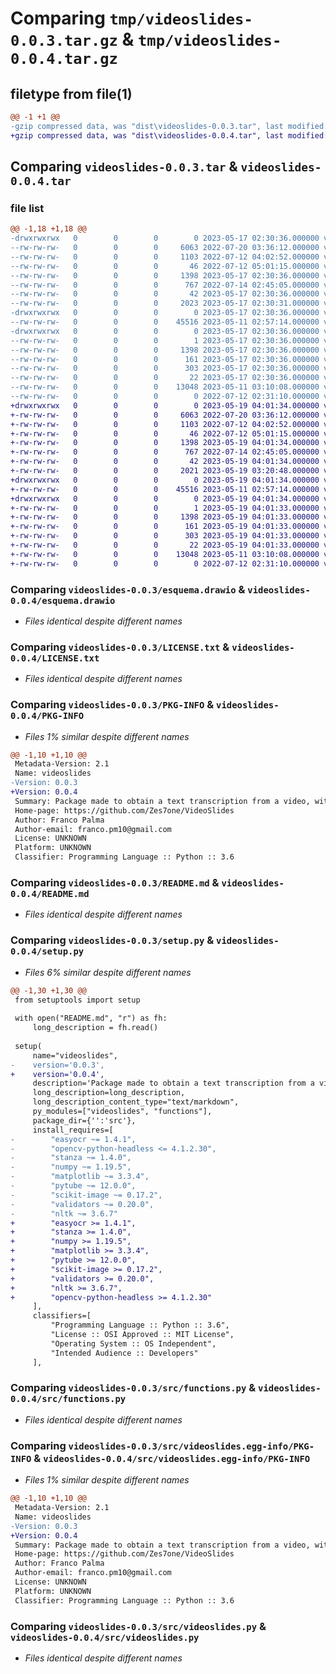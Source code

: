 # Comparing `tmp/videoslides-0.0.3.tar.gz` & `tmp/videoslides-0.0.4.tar.gz`

## filetype from file(1)

```diff
@@ -1 +1 @@
-gzip compressed data, was "dist\videoslides-0.0.3.tar", last modified: Wed May 17 02:30:36 2023, max compression
+gzip compressed data, was "dist\videoslides-0.0.4.tar", last modified: Fri May 19 04:01:34 2023, max compression
```

## Comparing `videoslides-0.0.3.tar` & `videoslides-0.0.4.tar`

### file list

```diff
@@ -1,18 +1,18 @@
-drwxrwxrwx   0        0        0        0 2023-05-17 02:30:36.000000 videoslides-0.0.3/
--rw-rw-rw-   0        0        0     6063 2022-07-20 03:36:12.000000 videoslides-0.0.3/esquema.drawio
--rw-rw-rw-   0        0        0     1103 2022-07-12 04:02:52.000000 videoslides-0.0.3/LICENSE.txt
--rw-rw-rw-   0        0        0       46 2022-07-12 05:01:15.000000 videoslides-0.0.3/MANIFEST.in
--rw-rw-rw-   0        0        0     1398 2023-05-17 02:30:36.000000 videoslides-0.0.3/PKG-INFO
--rw-rw-rw-   0        0        0      767 2022-07-14 02:45:05.000000 videoslides-0.0.3/README.md
--rw-rw-rw-   0        0        0       42 2023-05-17 02:30:36.000000 videoslides-0.0.3/setup.cfg
--rw-rw-rw-   0        0        0     2023 2023-05-17 02:30:31.000000 videoslides-0.0.3/setup.py
-drwxrwxrwx   0        0        0        0 2023-05-17 02:30:36.000000 videoslides-0.0.3/src/
--rw-rw-rw-   0        0        0    45516 2023-05-11 02:57:14.000000 videoslides-0.0.3/src/functions.py
-drwxrwxrwx   0        0        0        0 2023-05-17 02:30:36.000000 videoslides-0.0.3/src/videoslides.egg-info/
--rw-rw-rw-   0        0        0        1 2023-05-17 02:30:36.000000 videoslides-0.0.3/src/videoslides.egg-info/dependency_links.txt
--rw-rw-rw-   0        0        0     1398 2023-05-17 02:30:36.000000 videoslides-0.0.3/src/videoslides.egg-info/PKG-INFO
--rw-rw-rw-   0        0        0      161 2023-05-17 02:30:36.000000 videoslides-0.0.3/src/videoslides.egg-info/requires.txt
--rw-rw-rw-   0        0        0      303 2023-05-17 02:30:36.000000 videoslides-0.0.3/src/videoslides.egg-info/SOURCES.txt
--rw-rw-rw-   0        0        0       22 2023-05-17 02:30:36.000000 videoslides-0.0.3/src/videoslides.egg-info/top_level.txt
--rw-rw-rw-   0        0        0    13048 2023-05-11 03:10:08.000000 videoslides-0.0.3/src/videoslides.py
--rw-rw-rw-   0        0        0        0 2022-07-12 02:31:10.000000 videoslides-0.0.3/src/__init__.py
+drwxrwxrwx   0        0        0        0 2023-05-19 04:01:34.000000 videoslides-0.0.4/
+-rw-rw-rw-   0        0        0     6063 2022-07-20 03:36:12.000000 videoslides-0.0.4/esquema.drawio
+-rw-rw-rw-   0        0        0     1103 2022-07-12 04:02:52.000000 videoslides-0.0.4/LICENSE.txt
+-rw-rw-rw-   0        0        0       46 2022-07-12 05:01:15.000000 videoslides-0.0.4/MANIFEST.in
+-rw-rw-rw-   0        0        0     1398 2023-05-19 04:01:34.000000 videoslides-0.0.4/PKG-INFO
+-rw-rw-rw-   0        0        0      767 2022-07-14 02:45:05.000000 videoslides-0.0.4/README.md
+-rw-rw-rw-   0        0        0       42 2023-05-19 04:01:34.000000 videoslides-0.0.4/setup.cfg
+-rw-rw-rw-   0        0        0     2021 2023-05-19 03:20:48.000000 videoslides-0.0.4/setup.py
+drwxrwxrwx   0        0        0        0 2023-05-19 04:01:34.000000 videoslides-0.0.4/src/
+-rw-rw-rw-   0        0        0    45516 2023-05-11 02:57:14.000000 videoslides-0.0.4/src/functions.py
+drwxrwxrwx   0        0        0        0 2023-05-19 04:01:34.000000 videoslides-0.0.4/src/videoslides.egg-info/
+-rw-rw-rw-   0        0        0        1 2023-05-19 04:01:33.000000 videoslides-0.0.4/src/videoslides.egg-info/dependency_links.txt
+-rw-rw-rw-   0        0        0     1398 2023-05-19 04:01:33.000000 videoslides-0.0.4/src/videoslides.egg-info/PKG-INFO
+-rw-rw-rw-   0        0        0      161 2023-05-19 04:01:33.000000 videoslides-0.0.4/src/videoslides.egg-info/requires.txt
+-rw-rw-rw-   0        0        0      303 2023-05-19 04:01:33.000000 videoslides-0.0.4/src/videoslides.egg-info/SOURCES.txt
+-rw-rw-rw-   0        0        0       22 2023-05-19 04:01:33.000000 videoslides-0.0.4/src/videoslides.egg-info/top_level.txt
+-rw-rw-rw-   0        0        0    13048 2023-05-11 03:10:08.000000 videoslides-0.0.4/src/videoslides.py
+-rw-rw-rw-   0        0        0        0 2022-07-12 02:31:10.000000 videoslides-0.0.4/src/__init__.py
```

### Comparing `videoslides-0.0.3/esquema.drawio` & `videoslides-0.0.4/esquema.drawio`

 * *Files identical despite different names*

### Comparing `videoslides-0.0.3/LICENSE.txt` & `videoslides-0.0.4/LICENSE.txt`

 * *Files identical despite different names*

### Comparing `videoslides-0.0.3/PKG-INFO` & `videoslides-0.0.4/PKG-INFO`

 * *Files 1% similar despite different names*

```diff
@@ -1,10 +1,10 @@
 Metadata-Version: 2.1
 Name: videoslides
-Version: 0.0.3
+Version: 0.0.4
 Summary: Package made to obtain a text transcription from a video, with a flow from video to frames to structured frames to transcription in a json file 
 Home-page: https://github.com/Zes7one/VideoSlides
 Author: Franco Palma
 Author-email: franco.pm10@gmail.com 
 License: UNKNOWN
 Platform: UNKNOWN
 Classifier: Programming Language :: Python :: 3.6
```

### Comparing `videoslides-0.0.3/README.md` & `videoslides-0.0.4/README.md`

 * *Files identical despite different names*

### Comparing `videoslides-0.0.3/setup.py` & `videoslides-0.0.4/setup.py`

 * *Files 6% similar despite different names*

```diff
@@ -1,30 +1,30 @@
 from setuptools import setup
 
 with open("README.md", "r") as fh:
     long_description = fh.read()
 
 setup(
     name="videoslides",
-    version='0.0.3',
+    version='0.0.4',
     description='Package made to obtain a text transcription from a video, with a flow from video to frames to structured frames to transcription in a json file ',
     long_description=long_description,
     long_description_content_type="text/markdown",
     py_modules=["videoslides", "functions"],
     package_dir={'':'src'},
     install_requires=[
-        "easyocr ~= 1.4.1",
-        "opencv-python-headless <= 4.1.2.30",
-        "stanza ~= 1.4.0",
-        "numpy ~= 1.19.5",
-        "matplotlib ~= 3.3.4",
-        "pytube ~= 12.0.0",
-        "scikit-image ~= 0.17.2",
-        "validators ~= 0.20.0",
-        "nltk ~= 3.6.7"  
+        "easyocr >= 1.4.1",
+        "stanza >= 1.4.0",
+        "numpy >= 1.19.5",
+        "matplotlib >= 3.3.4",
+        "pytube >= 12.0.0",
+        "scikit-image >= 0.17.2",
+        "validators >= 0.20.0",
+        "nltk >= 3.6.7",
+        "opencv-python-headless >= 4.1.2.30"
     ],
     classifiers=[
         "Programming Language :: Python :: 3.6",
         "License :: OSI Approved :: MIT License",
         "Operating System :: OS Independent", 
         "Intended Audience :: Developers"
     ],
```

### Comparing `videoslides-0.0.3/src/functions.py` & `videoslides-0.0.4/src/functions.py`

 * *Files identical despite different names*

### Comparing `videoslides-0.0.3/src/videoslides.egg-info/PKG-INFO` & `videoslides-0.0.4/src/videoslides.egg-info/PKG-INFO`

 * *Files 1% similar despite different names*

```diff
@@ -1,10 +1,10 @@
 Metadata-Version: 2.1
 Name: videoslides
-Version: 0.0.3
+Version: 0.0.4
 Summary: Package made to obtain a text transcription from a video, with a flow from video to frames to structured frames to transcription in a json file 
 Home-page: https://github.com/Zes7one/VideoSlides
 Author: Franco Palma
 Author-email: franco.pm10@gmail.com 
 License: UNKNOWN
 Platform: UNKNOWN
 Classifier: Programming Language :: Python :: 3.6
```

### Comparing `videoslides-0.0.3/src/videoslides.py` & `videoslides-0.0.4/src/videoslides.py`

 * *Files identical despite different names*

